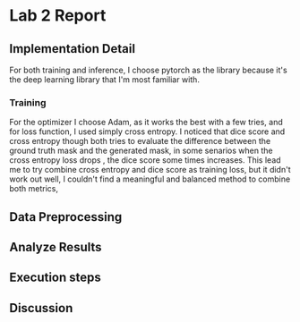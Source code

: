 # Lab 2 Report

## Implementation Detail
For both training and inference, I choose pytorch as the library because it's the deep learning library that I'm most familiar with.

### Training
For the optimizer I choose Adam, as it works the best with a few tries, and for loss function, I used simply cross entropy. I noticed that dice score and cross entropy though both tries to evaluate the difference between the ground truth mask and the generated mask, in some senarios when the cross entropy loss drops , the dice score some times increases. This lead me to try combine cross entropy and dice score as training loss, but it didn't work out well, I couldn't find a meaningful and balanced method to combine both metrics, 

## Data Preprocessing

## Analyze Results

## Execution steps

## Discussion